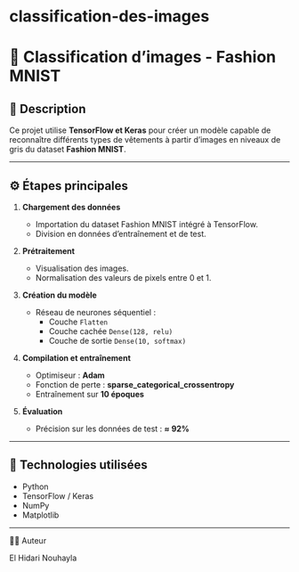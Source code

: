 # classification-des-images



# 👗 Classification d’images - Fashion MNIST

## 🧠 Description
Ce projet utilise **TensorFlow et Keras** pour créer un modèle capable de reconnaître différents types de vêtements à partir d’images en niveaux de gris du dataset **Fashion MNIST**.

---

## ⚙️ Étapes principales

1. **Chargement des données**
   - Importation du dataset Fashion MNIST intégré à TensorFlow.  
   - Division en données d’entraînement et de test.

2. **Prétraitement**
   - Visualisation des images.  
   - Normalisation des valeurs de pixels entre 0 et 1.

3. **Création du modèle**
   - Réseau de neurones séquentiel :  
     - Couche `Flatten`  
     - Couche cachée `Dense(128, relu)`  
     - Couche de sortie `Dense(10, softmax)`

4. **Compilation et entraînement**
   - Optimiseur : **Adam**  
   - Fonction de perte : **sparse_categorical_crossentropy**  
   - Entraînement sur **10 époques**

5. **Évaluation**
   - Précision sur les données de test : **≈ 92%**

---

## 🧩 Technologies utilisées
- Python  
- TensorFlow / Keras  
- NumPy  
- Matplotlib

---

👩‍💻 Auteur

El Hidari Nouhayla
